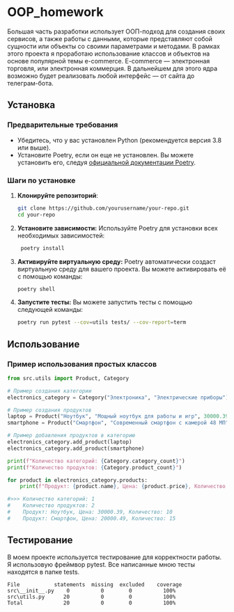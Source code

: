 # OOP_homework

Большая часть разработки использует ООП-подход для создания своих сервисов, а также работы с данными, которые представляют собой сущности или объекты со своими параметрами и методами. В рамках этого проекта я проработаю использование классов и объектов на основе популярной темы e-commerce.
E-commerce  — электронная торговля, или электронная коммерция. В дальнейшем для этого ядра возможно будет реализовать любой интерфейс — от сайта до телеграм-бота.

## Установка

### Предварительные требования

- Убедитесь, что у вас установлен Python (рекомендуется версия 3.8 или выше).
- Установите Poetry, если он еще не установлен. Вы можете установить его, следуя [официальной документации Poetry](https://python-poetry.org/docs/#installation).

### Шаги по установке

1. **Клонируйте репозиторий**:

   ```bash
   git clone https://github.com/yourusername/your-repo.git
   cd your-repo
   ```

2. **Установите зависимости:**
Используйте Poetry для установки всех необходимых зависимостей:

   ```bash
    poetry install
    ```
   
3. **Активируйте виртуальную среду:**
Poetry автоматически создаст виртуальную среду для вашего проекта. Вы можете активировать её с помощью команды:

    ```bash
    poetry shell
    ```

4. **Запустите тесты:**
Вы можете запустить тесты с помощью следующей команды:

    ```bash
    poetry run pytest --cov=utils tests/ --cov-report=term
   ```

## Использование

### Пример использования простых классов

```python
from src.utils import Product, Category

# Пример создания категории
electronics_category = Category("Электроника", "Электрические приборы")

# Пример создания продуктов
laptop = Product("Ноутбук", "Мощный ноутбук для работы и игр", 30000.39, 10)
smartphone = Product("Смартфон", "Современный смартфон с камерой 48 МП", 20000.49, 15)

# Пример добавления продуктов в категорию
electronics_category.add_product(laptop)
electronics_category.add_product(smartphone)

print(f"Количество категорий: {Category.category_count}")
print(f"Количество продуктов: {Category.product_count}")

for product in electronics_category.products:
    print(f"Продукт: {product.name}, Цена: {product.price}, Количество: {product.quantity}")

#>>> Количество категорий: 1
#    Количество продуктов: 2
#    Продукт: Ноутбук, Цена: 30000.39, Количество: 10
#    Продукт: Смартфон, Цена: 20000.49, Количество: 15
```

## Тестирование

В моем проекте используется тестирование для корректности работы. Я использовую фреймвор pytest.
Все написанные мною тесты находятся в папке tests.

```
File	       statements  missing  excluded	coverage
src\__init__.py	   0	      0	       0	      100%
src\utils.py	  20	      0        0	      100%
Total	          20	      0        0	      100%
```
